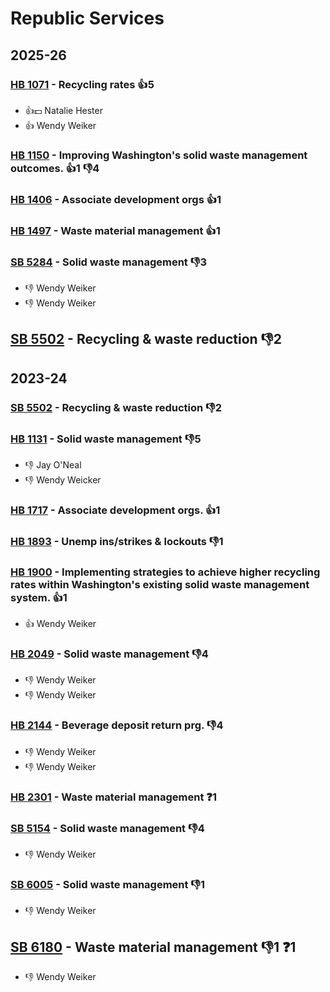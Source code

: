# Republic Services
## 2025-26

### [HB 1071](/bill/2025-26/hb/1071/) - Recycling rates 👍5  
* 👍💵 Natalie Hester
* 👍 Wendy Weiker

### [HB 1150](/bill/2025-26/hb/1150/) - Improving Washington's solid waste management outcomes. 👍1 👎4 

### [HB 1406](/bill/2025-26/hb/1406/) - Associate development orgs 👍1  

### [HB 1497](/bill/2025-26/hb/1497/) - Waste material management 👍1  

### [SB 5284](/bill/2025-26/sb/5284/) - Solid waste management  👎3 
* 👎 Wendy Weiker
* 👎 Wendy Weiker

## [SB 5502](/bill/2025-26/sb/5502/) - Recycling & waste reduction  👎2 

## 2023-24

### [SB 5502](/bill/2023-24/sb/5502/) - Recycling & waste reduction  👎2 

### [HB 1131](/bill/2023-24/hb/1131/) - Solid waste management  👎5 
* 👎 Jay O'Neal
* 👎 Wendy Weicker

### [HB 1717](/bill/2023-24/hb/1717/) - Associate development orgs. 👍1  

### [HB 1893](/bill/2023-24/hb/1893/) - Unemp ins/strikes & lockouts  👎1 

### [HB 1900](/bill/2023-24/hb/1900/) - Implementing strategies to achieve higher recycling rates within Washington's existing solid waste management system. 👍1  
* 👍 Wendy Weiker

### [HB 2049](/bill/2023-24/hb/2049/) - Solid waste management  👎4 
* 👎 Wendy Weiker
* 👎 Wendy Weiker

### [HB 2144](/bill/2023-24/hb/2144/) - Beverage deposit return prg.  👎4 
* 👎 Wendy Weiker
* 👎 Wendy Weiker

### [HB 2301](/bill/2023-24/hb/2301/) - Waste material management   ❓1

### [SB 5154](/bill/2023-24/sb/5154/) - Solid waste management  👎4 
* 👎 Wendy Weiker

### [SB 6005](/bill/2023-24/sb/6005/) - Solid waste management  👎1 
* 👎 Wendy Weiker

## [SB 6180](/bill/2023-24/sb/6180/) - Waste material management  👎1 ❓1
* 👎 Wendy Weiker
